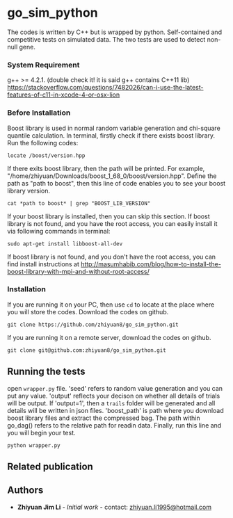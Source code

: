 ﻿# go_sim_python
The codes is written by C++ but is wrapped by python.
Self-contained and competitive tests on simulated data. The two tests are used to detect non-null gene.

### System Requirement
g++ >= 4.2.1. (double check it! it is said g++ contains C++11 lib)
https://stackoverflow.com/questions/7482026/can-i-use-the-latest-features-of-c11-in-xcode-4-or-osx-lion

### Before Installation

Boost library is used in normal random variable generation and chi-square quantile calculation. In terminal, firstly check if there exists boost library. Run the following codes:
```
locate /boost/version.hpp
```
If there exits boost library, then the path will be printed. For example, "/home/zhiyuan/Downloads/boost_1_68_0/boost/version.hpp". Define the path as "path to boost", then this line of code enables you to see your boost library version.
```
cat *path to boost* | grep "BOOST_LIB_VERSION"
```
If your boost library is installed, then you can skip this section. 
If boost library is not found, and you have the root access, you can easily install it via following commands in terminal:
```
sudo apt-get install libboost-all-dev
```
If boost library is not found, and you don't have the root access, you can find install instructions at http://masumhabib.com/blog/how-to-install-the-boost-library-with-mpi-and-without-root-access/

### Installation 

If you are running it on your PC, then use ```cd``` to locate at the place where you will store the codes. Download the codes on github. 
```
git clone https://github.com/zhiyuan8/go_sim_python.git
```
If you are running it on a remote server, download the codes on github.
```
git clone git@github.com:zhiyuan8/go_sim_python.git 
```

## Running the tests
open ```wrapper.py``` file. 'seed' refers to random value generation and you can put any value. 'output' reflects your decison on whether all details of trials will be output. If 'output=1', then a ```trails``` folder will be generated and all details will be written in json files. 'boost_path' is path where you download boost library files and extract the compressed bag. The path within go_dag() refers to the relative path for readin data.
Finally, run this line and you will begin your test.
```
python wrapper.py
```

## Related publication


## Authors

* **Zhiyuan Jim Li** - *Initial work* - contact: zhiyuan.li1995@hotmail.com


